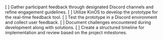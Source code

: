 [ ] Gather participant feedback through designated Discord channels and refine engagement guidelines.
[ ] Utilize KinOS to develop the prototype for the real-time feedback tool.
[ ] Test the prototype in a Discord environment and collect user feedback.
[ ] Document challenges encountered during development along with solutions.
[ ] Create a structured timeline for implementation and review based on the project milestones.